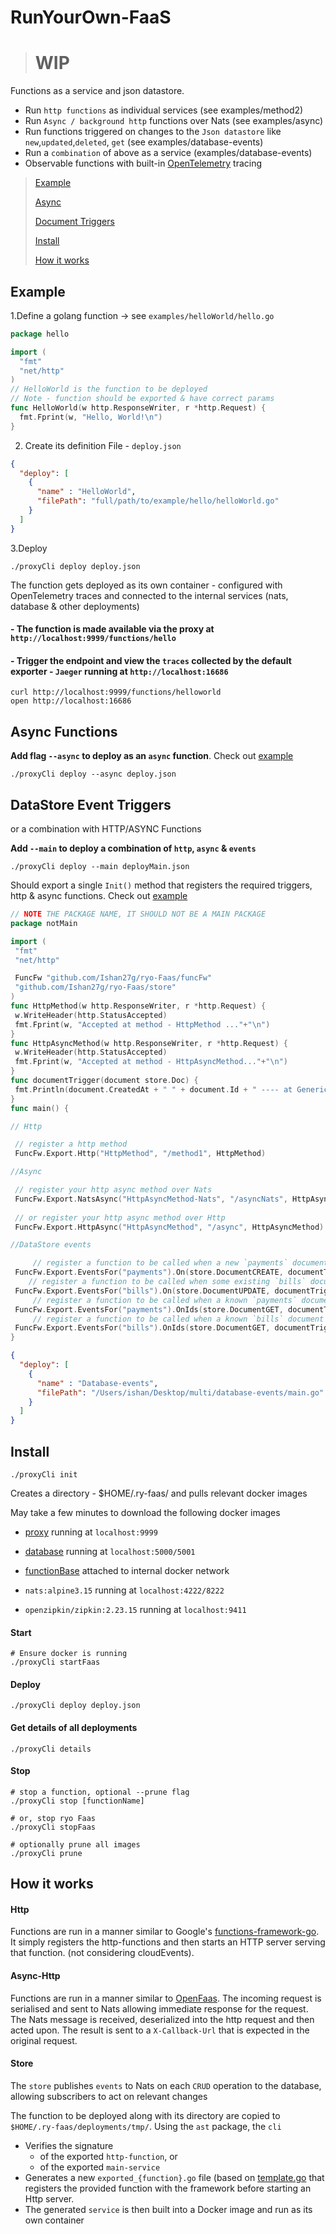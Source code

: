 # RunYourOwn-FaaS

> # WIP

Functions as a service and json datastore.

- Run `http functions` as individual services (see examples/method2)
- Run `Async / background http` functions over Nats (see examples/async)
- Run functions triggered on changes to the `Json datastore` like `new`,`updated`,`deleted`, `get` (see examples/database-events)
- Run a `combination` of above as a service (examples/database-events)
- Observable functions with built-in [OpenTelemetry](https://github.com/open-telemetry/opentelemetry-go) tracing


>[Example](#Example)
> 
>[Async](#Async-Functions)
> 
>[Document Triggers](#DataStore-Event-Triggers)
> 
> [Install](#Install)
>
> [How it works](#How-it-works)

## Example
1.Define a golang function -> see `examples/helloWorld/hello.go`

```go
package hello

import (
  "fmt"
  "net/http"
)
// HelloWorld is the function to be deployed
// Note - function should be exported & have correct params
func HelloWorld(w http.ResponseWriter, r *http.Request) {
  fmt.Fprint(w, "Hello, World!\n")
}
```

2. Create its definition File - `deploy.json`

```json
{
  "deploy": [
    {
      "name" : "HelloWorld",
      "filePath": "full/path/to/example/hello/helloWorld.go"
    }
  ]
}
```

3.Deploy

```shell
./proxyCli deploy deploy.json
```
The function gets deployed as its own container - configured with OpenTelemetry traces and connected to the internal services (nats, database & other deployments)

#### - The function is made available via the proxy at `http://localhost:9999/functions/hello`

#### - Trigger the endpoint and view the `traces` collected by the default exporter - `Jaeger` running at `http://localhost:16686`

```shell
curl http://localhost:9999/functions/helloworld
open http://localhost:16686
```

## Async Functions

__Add flag `--async` to deploy as an `async` function__. Check out [example](https://github.com/Ishan27g/ryo-Faas/tree/readme/examples/async#readme)

```shell
./proxyCli deploy --async deploy.json
```

## DataStore Event Triggers

or a combination with HTTP/ASYNC Functions

__Add `--main` to deploy a combination of `http`, `async` & `events`__
```shell
./proxyCli deploy --main deployMain.json
```

Should export a single `Init()` method that registers the required triggers, http & async functions. Check out [example](https://github.com/Ishan27g/ryo-Faas/tree/readme/examples/database-events)

```go
// NOTE THE PACKAGE NAME, IT SHOULD NOT BE A MAIN PACKAGE
package notMain

import (
 "fmt"
 "net/http"

 FuncFw "github.com/Ishan27g/ryo-Faas/funcFw"
 "github.com/Ishan27g/ryo-Faas/store"
)
func HttpMethod(w http.ResponseWriter, r *http.Request) {
 w.WriteHeader(http.StatusAccepted)
 fmt.Fprint(w, "Accepted at method - HttpMethod ..."+"\n")
}
func HttpAsyncMethod(w http.ResponseWriter, r *http.Request) {
 w.WriteHeader(http.StatusAccepted)
 fmt.Fprint(w, "Accepted at method - HttpAsyncMethod..."+"\n")
}
func documentTrigger(document store.Doc) {
 fmt.Println(document.CreatedAt + " " + document.Id + " ---- at GenericCb()")
}
func main() {

// Http

 // register a http method
 FuncFw.Export.Http("HttpMethod", "/method1", HttpMethod)

//Async

 // register your http async method over Nats
 FuncFw.Export.NatsAsync("HttpAsyncMethod-Nats", "/asyncNats", HttpAsyncMethod)
 
 // or register your http async method over Http
 FuncFw.Export.HttpAsync("HttpAsyncMethod", "/async", HttpAsyncMethod)

//DataStore events

     // register a function to be called when a new `payments` document is created
 FuncFw.Export.EventsFor("payments").On(store.DocumentCREATE, documentTrigger)
    // register a function to be called when some existing `bills` document is updated
 FuncFw.Export.EventsFor("bills").On(store.DocumentUPDATE, documentTrigger)
     // register a function to be called when a known `payments` document (by its ID) is retrieved
 FuncFw.Export.EventsFor("payments").OnIds(store.DocumentGET, documentTrigger, "some-known-id")
     // register a function to be called when a known `bills` document (by its ID) is retrieved
 FuncFw.Export.EventsFor("bills").OnIds(store.DocumentGET, documentTrigger, "some-known-id")
}
```

```json
{
  "deploy": [
    {
      "name" : "Database-events",
      "filePath": "/Users/ishan/Desktop/multi/database-events/main.go"
    }
  ]
}
```

## Install


```shell
./proxyCli init
```
Creates a directory - $HOME/.ry-faas/ and pulls relevant docker images

May take a few minutes to download the following docker images

- [proxy](https://hub.docker.com/repository/docker/ishan27g/ryo-faas) running at `localhost:9999`
- [database](https://hub.docker.com/repository/docker/ishan27g/ryo-faas) running at `localhost:5000/5001`
- [functionBase](https://hub.docker.com/repository/docker/ishan27g/ryo-faas) attached to internal docker network

- `nats:alpine3.15` running at `localhost:4222/8222`
- `openzipkin/zipkin:2.23.15` running at `localhost:9411`

#### Start

```shell
# Ensure docker is running
./proxyCli startFaas
```

#### Deploy

```shell
./proxyCli deploy deploy.json
```

#### Get details of all deployments
```shell
./proxyCli details
```
#### Stop
```shell
# stop a function, optional --prune flag
./proxyCli stop [functionName]

# or, stop ryo Faas
./proxyCli stopFaas

# optionally prune all images
./proxyCli prune
```

## How it works

#### Http

Functions are run in a manner similar to Google's [functions-framework-go](https://github.com/GoogleCloudPlatform/functions-framework-go).
It simply registers the http-functions and then starts an HTTP server serving that function. (not considering cloudEvents).

#### Async-Http 

Functions are run in a manner similar to [OpenFaas](https://docs.openfaas.com/reference/async/). 
The incoming request is serialised and sent to Nats allowing immediate response for the request. 
The Nats message is received, deserialized into the http request and then acted upon. 
The result is sent to a `X-Callback-Url` that is expected in the original request.

#### Store

The `store` publishes `events` to Nats on each `CRUD` operation to the database, allowing subscribers to act on relevant changes

The function to be deployed along with its directory are copied to `$HOME/.ry-faas/deployments/tmp/`. Using the `ast`  package, the `cli`
  - Verifies the signature
    - of the exported `http-function`, or
    - of the exported `main-service`
  - Generates a new `exported_{function}.go` file (based on [template.go](https://github.com/Ishan27g/ryo-Faas/blob/main/pkg/template/template.go) that registers the provided function with the framework before starting an Http server.
  - The generated `service` is then built into a Docker image and run as its own container

